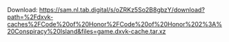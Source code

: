 Download: https://sam.nl.tab.digital/s/oZRKz5So2B8gbzY/download?path=%2Fdxvk-caches%2FCode%20of%20Honor%2FCode%20of%20Honor%202%3A%20Conspiracy%20Island&files=game.dxvk-cache.tar.xz

